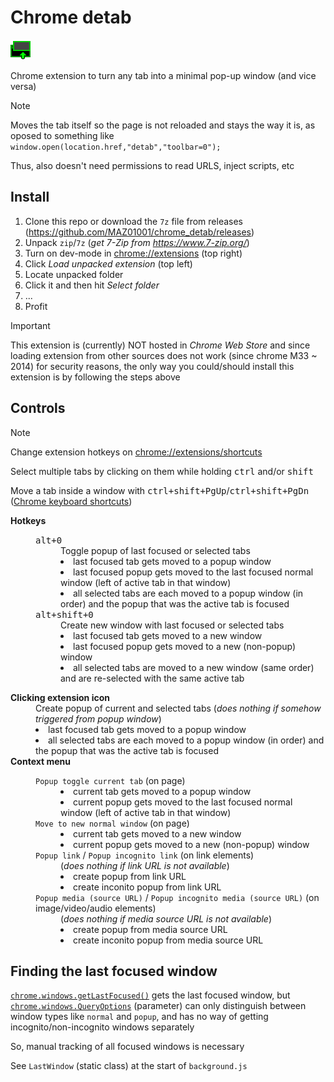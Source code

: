 # Chrome detab

<img height="32" src="./img/icon-32.png" alt="extension icon" title="extension icon">

Chrome extension to turn any tab into a minimal pop-up window (and vice versa)

> [!NOTE]
>
> Moves the tab itself so the page is not reloaded and stays the way it is,
> as oposed to something like `window.open(location.href,"detab","toolbar=0");`
>
> Thus, also doesn't need permissions to read URLS, inject scripts, etc

## Install

1. Clone this repo or download the `7z` file from releases (<https://github.com/MAZ01001/chrome_detab/releases>)
2. Unpack `zip`/`7z` (_get 7-Zip from <https://www.7-zip.org/>_)
3. Turn on dev-mode in <chrome://extensions> (top right)
4. Click _Load unpacked extension_ (top left)
5. Locate unpacked folder
6. Click it and then hit _Select folder_
7. ...
8. Profit

> [!IMPORTANT]
>
> This extension is (currently) NOT hosted in _Chrome Web Store_ and since loading extension from other sources does not work (since chrome M33 ~ 2014) for security reasons,
> the only way you could/should install this extension is by following the steps above

## Controls

> [!NOTE]
>
> Change extension hotkeys on <chrome://extensions/shortcuts>
>
> Select multiple tabs by clicking on them while holding <kbd>ctrl</kbd> and/or <kbd>shift</kbd>
>
> Move a tab inside a window with <kbd><kbd>ctrl</kbd>+<kbd>shift</kbd>+<kbd>PgUp</kbd></kbd>/<kbd><kbd>ctrl</kbd>+<kbd>shift</kbd>+<kbd>PgDn</kbd></kbd> ([Chrome keyboard shortcuts](https://support.google.com/chrome/answer/157179#zippy=%2Ctab-and-window-shortcuts:~:text=Move%20tabs%20right%20or%20left "Google Chrome Help: Chrome keyboard shortcuts"))

<dl>
    <dt><b>Hotkeys</b></dt>
    <dd><dl>
        <dt><kbd><kbd>alt</kbd>+<kbd>0</kbd></kbd></dt>
        <dd>
            Toggle popup of last focused or selected tabs
            <li>last focused tab gets moved to a popup window</li>
            <li>last focused popup gets moved to the last focused normal window (left of active tab in that window)</li>
            <li>all selected tabs are each moved to a popup window (in order) and the popup that was the active tab is focused</li>
        </dd>
        <dt><kbd><kbd>alt</kbd>+<kbd>shift</kbd>+<kbd>0</kbd></kbd></dt>
        <dd>
            Create new window with last focused or selected tabs
            <li>last focused tab gets moved to a new window</li>
            <li>last focused popup gets moved to a new (non-popup) window</li>
            <li>all selected tabs are moved to a new window (same order) and are re-selected with the same active tab</li>
        </dd>
    </dl></dd>
    <dt><b>Clicking extension icon</b></dt>
    <dd>
        Create popup of current and selected tabs (<i>does nothing if somehow triggered from popup window</i>)
        <li>last focused tab gets moved to a popup window</li>
        <li>all selected tabs are each moved to a popup window (in order) and the popup that was the active tab is focused</li>
    </dd>
    <dt><b>Context menu</b></dt>
    <dd><dl>
        <dt><code>Popup toggle current tab</code> (on page)</dt>
        <dd>
            <li>current tab gets moved to a popup window</li>
            <li>current popup gets moved to the last focused normal window (left of active tab in that window)</li>
        </dd>
        <dt><code>Move to new normal window</code> (on page)</dt>
        <dd>
            <li>current tab gets moved to a new window</li>
            <li>current popup gets moved to a new (non-popup) window</li>
        </dd>
        <dt><code>Popup link</code> / <code>Popup incognito link</code> (on link elements)</dt>
        <dd>
            (<i>does nothing if link URL is not available</i>)
            <li>create popup from link URL</li>
            <li>create inconito popup from link URL</li>
        </dd>
        <dt><code>Popup media (source URL)</code> / <code>Popup incognito media (source URL)</code> (on image/video/audio elements)</dt>
        <dd>
            (<i>does nothing if media source URL is not available</i>)
            <li>create popup from media source URL</li>
            <li>create inconito popup from media source URL</li>
        </dd>
    </dl></dd>
</dl>

## Finding the last focused window

[`chrome.windows.getLastFocused()`](https://developer.chrome.com/docs/extensions/reference/api/windows#method-getLastFocused "Chrome API docs")
gets the last focused window, but [`chrome.windows.QueryOptions`](https://developer.chrome.com/docs/extensions/reference/api/windows#type-QueryOptions "Chrome API docs")
(parameter) can only distinguish between window types like `normal` and `popup`, and has no way of getting incognito/non-incognito windows separately

So, manual tracking of all focused windows is necessary

See `LastWindow` (static class) at the start of `background.js`
